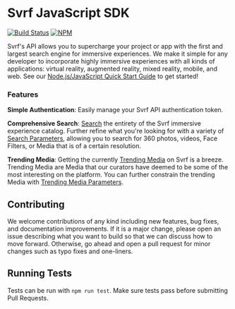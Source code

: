 # Svrf JavaScript SDK

[![Build Status](https://badge.buildkite.com/53b744d5980c3a727f9e9a912aee0532e1e67c6c3eee4d64c2.svg?branch=master&style=square)](https://buildkite.com/svrf-1/js-client?branch=master) [![NPM](https://img.shields.io/npm/v/svrf.svg?style=flat-square)][NPM]

Svrf's API allows you to supercharge your project or app with the first and largest search engine for immersive experiences. We make it simple for any developer to incorporate highly immersive experiences with all kinds of applications: virtual reality, augmented reality, mixed reality, mobile, and web. See our [Node.js/JavaScript Quick Start Guide][] to get started!

### Features

__Simple Authentication__: Easily manage your Svrf API authentication token.

__Comprehensive Search__: [Search][] the entirety of the Svrf immersive experience catalog. Further refine what you're looking for with a variety of [Search Parameters][], allowing you to search for 360 photos, videos, Face Filters, or Media that is of a certain resolution.

__Trending Media__: Getting the currently [Trending Media][] on Svrf is a breeze. Trending Media are Media that our curators have deemed to be some of the most interesting on the platform. You can further constrain the trending Media with [Trending Media Parameters][]. 

## Contributing

We welcome contributions of any kind including new features, bug fixes, and documentation improvements.  If it is a major change, please open an issue describing what you want to build so that we can discuss how to move forward. Otherwise, go ahead and open a pull request for minor changes such as typo fixes and one-liners.


## Running Tests

Tests can be run with `npm run test`. Make sure tests pass before submitting Pull Requests.

[Node.js/JavaScript Quick Start Guide]: https://docs.svrf.com/docs/web
[NPM]: https://www.npmjs.com/package/svrf
[Search]: https://docs.svrf.com/reference/js-mediaapi#js-search
[Search Parameters]: https://docs.svrf.com/reference/js-mediaapi#js-search
[Trending Media]: https://docs.svrf.com/reference/js-mediaapi#js-gettrending
[Trending Media Parameters]: https://docs.svrf.com/reference/js-mediaapi#section-parameters

